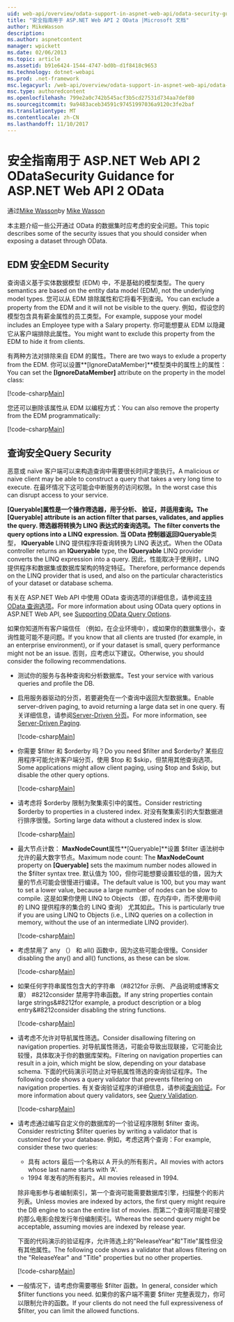 ```yaml
---
uid: web-api/overview/odata-support-in-aspnet-web-api/odata-security-guidance
title: "安全指南用于 ASP.NET Web API 2 OData |Microsoft 文档"
author: MikeWasson
description: 
ms.author: aspnetcontent
manager: wpickett
ms.date: 02/06/2013
ms.topic: article
ms.assetid: b91e6424-1544-4747-bd0b-d1f8418c9653
ms.technology: dotnet-webapi
ms.prod: .net-framework
msc.legacyurl: /web-api/overview/odata-support-in-aspnet-web-api/odata-security-guidance
msc.type: authoredcontent
ms.openlocfilehash: 799e2a0c742b545acf3b5cd27531d734aa7def80
ms.sourcegitcommit: 9a9483aceb34591c97451997036a9120c3fe2baf
ms.translationtype: MT
ms.contentlocale: zh-CN
ms.lasthandoff: 11/10/2017
---
```

<a name="security-guidance-for-aspnet-web-api-2-odata"></a><span data-ttu-id="2a9c9-102">安全指南用于 ASP.NET Web API 2 OData</span><span class="sxs-lookup"><span data-stu-id="2a9c9-102">Security Guidance for ASP.NET Web API 2 OData</span></span>
====================
<span data-ttu-id="2a9c9-103">通过[Mike Wasson](https://github.com/MikeWasson)</span><span class="sxs-lookup"><span data-stu-id="2a9c9-103">by [Mike Wasson](https://github.com/MikeWasson)</span></span>

<span data-ttu-id="2a9c9-104">本主题介绍一些公开通过 OData 的数据集时应考虑的安全问题。</span><span class="sxs-lookup"><span data-stu-id="2a9c9-104">This topic describes some of the security issues that you should consider when exposing a dataset through OData.</span></span>

## <a name="edm-security"></a><span data-ttu-id="2a9c9-105">EDM 安全</span><span class="sxs-lookup"><span data-stu-id="2a9c9-105">EDM Security</span></span>

<span data-ttu-id="2a9c9-106">查询语义基于实体数据模型 (EDM) 中，不是基础的模型类型。</span><span class="sxs-lookup"><span data-stu-id="2a9c9-106">The query semantics are based on the entity data model (EDM), not the underlying model types.</span></span> <span data-ttu-id="2a9c9-107">您可以从 EDM 排除属性和它将看不到查询。</span><span class="sxs-lookup"><span data-stu-id="2a9c9-107">You can exclude a property from the EDM and it will not be visible to the query.</span></span> <span data-ttu-id="2a9c9-108">例如，假设您的模型包含具有薪金属性的员工类型。</span><span class="sxs-lookup"><span data-stu-id="2a9c9-108">For example, suppose your model includes an Employee type with a Salary property.</span></span> <span data-ttu-id="2a9c9-109">你可能想要从 EDM 以隐藏它从客户端排除此属性。</span><span class="sxs-lookup"><span data-stu-id="2a9c9-109">You might want to exclude this property from the EDM to hide it from clients.</span></span>

<span data-ttu-id="2a9c9-110">有两种方法对排除来自 EDM 的属性。</span><span class="sxs-lookup"><span data-stu-id="2a9c9-110">There are two ways to exlude a property from the EDM.</span></span> <span data-ttu-id="2a9c9-111">你可以设置**[IgnoreDataMember]**模型类中的属性上的属性：</span><span class="sxs-lookup"><span data-stu-id="2a9c9-111">You can set the **[IgnoreDataMember]** attribute on the property in the model class:</span></span>

[!code-csharp[Main](odata-security-guidance/samples/sample1.cs)]

<span data-ttu-id="2a9c9-112">您还可以删除该属性从 EDM 以编程方式：</span><span class="sxs-lookup"><span data-stu-id="2a9c9-112">You can also remove the property from the EDM programmatically:</span></span>

[!code-csharp[Main](odata-security-guidance/samples/sample2.cs)]

## <a name="query-security"></a><span data-ttu-id="2a9c9-113">查询安全</span><span class="sxs-lookup"><span data-stu-id="2a9c9-113">Query Security</span></span>

<span data-ttu-id="2a9c9-114">恶意或 naïve 客户端可以来构造查询中需要很长时间才能执行。</span><span class="sxs-lookup"><span data-stu-id="2a9c9-114">A malicious or naive client may be able to construct a query that takes a very long time to execute.</span></span> <span data-ttu-id="2a9c9-115">在最坏情况下这可能会中断服务的访问权限。</span><span class="sxs-lookup"><span data-stu-id="2a9c9-115">In the worst case this can disrupt access to your service.</span></span>

<span data-ttu-id="2a9c9-116">**[Queryable]**属性是一个操作筛选器，用于分析、 验证，并适用查询。</span><span class="sxs-lookup"><span data-stu-id="2a9c9-116">The **[Queryable]** attribute is an action filter that parses, validates, and applies the query.</span></span> <span data-ttu-id="2a9c9-117">筛选器将转换为 LINQ 表达式的查询选项。</span><span class="sxs-lookup"><span data-stu-id="2a9c9-117">The filter converts the query options into a LINQ expression.</span></span> <span data-ttu-id="2a9c9-118">当 OData 控制器返回**IQueryable**类型， **IQueryable** LINQ 提供程序将查询转换为 LINQ 表达式。</span><span class="sxs-lookup"><span data-stu-id="2a9c9-118">When the OData controller returns an **IQueryable** type, the **IQueryable** LINQ provider converts the LINQ expression into a query.</span></span> <span data-ttu-id="2a9c9-119">因此，性能取决于使用时，LINQ 提供程序和数据集或数据库架构的特定特征。</span><span class="sxs-lookup"><span data-stu-id="2a9c9-119">Therefore, performance depends on the LINQ provider that is used, and also on the particular characteristics of your dataset or database schema.</span></span>

<span data-ttu-id="2a9c9-120">有关在 ASP.NET Web API 中使用 OData 查询选项的详细信息，请参阅[支持 OData 查询选项](supporting-odata-query-options.md)。</span><span class="sxs-lookup"><span data-stu-id="2a9c9-120">For more information about using OData query options in ASP.NET Web API, see [Supporting OData Query Options](supporting-odata-query-options.md).</span></span>

<span data-ttu-id="2a9c9-121">如果你知道所有客户端信任 （例如，在企业环境中），或如果你的数据集很小，查询性能可能不是问题。</span><span class="sxs-lookup"><span data-stu-id="2a9c9-121">If you know that all clients are trusted (for example, in an enterprise environment), or if your dataset is small, query performance might not be an issue.</span></span> <span data-ttu-id="2a9c9-122">否则，应考虑以下建议。</span><span class="sxs-lookup"><span data-stu-id="2a9c9-122">Otherwise, you should consider the following recommendations.</span></span>

- <span data-ttu-id="2a9c9-123">测试你的服务与各种查询和分析数据库。</span><span class="sxs-lookup"><span data-stu-id="2a9c9-123">Test your service with various queries and profile the DB.</span></span>
- <span data-ttu-id="2a9c9-124">启用服务器驱动的分页，若要避免在一个查询中返回大型数据集。</span><span class="sxs-lookup"><span data-stu-id="2a9c9-124">Enable server-driven paging, to avoid returning a large data set in one query.</span></span> <span data-ttu-id="2a9c9-125">有关详细信息，请参阅[Server-Driven 分页](supporting-odata-query-options.md#server-paging)。</span><span class="sxs-lookup"><span data-stu-id="2a9c9-125">For more information, see [Server-Driven Paging](supporting-odata-query-options.md#server-paging).</span></span> 

    [!code-csharp[Main](odata-security-guidance/samples/sample3.cs)]
- <span data-ttu-id="2a9c9-126">你需要 $filter 和 $orderby 吗？</span><span class="sxs-lookup"><span data-stu-id="2a9c9-126">Do you need $filter and $orderby?</span></span> <span data-ttu-id="2a9c9-127">某些应用程序可能允许客户端分页，使用 $top 和 $skip，但禁用其他查询选项。</span><span class="sxs-lookup"><span data-stu-id="2a9c9-127">Some applications might allow client paging, using $top and $skip, but disable the other query options.</span></span> 

    [!code-csharp[Main](odata-security-guidance/samples/sample4.cs)]
- <span data-ttu-id="2a9c9-128">请考虑将 $orderby 限制为聚集索引中的属性。</span><span class="sxs-lookup"><span data-stu-id="2a9c9-128">Consider restricting $orderby to properties in a clustered index.</span></span> <span data-ttu-id="2a9c9-129">对没有聚集索引的大型数据进行排序很慢。</span><span class="sxs-lookup"><span data-stu-id="2a9c9-129">Sorting large data without a clustered index is slow.</span></span> 

    [!code-csharp[Main](odata-security-guidance/samples/sample5.cs)]
- <span data-ttu-id="2a9c9-130">最大节点计数： **MaxNodeCount**属性**[Queryable]**设置 $filter 语法树中允许的最大数字节点。</span><span class="sxs-lookup"><span data-stu-id="2a9c9-130">Maximum node count: The **MaxNodeCount** property on **[Queryable]** sets the maximum number nodes allowed in the $filter syntax tree.</span></span> <span data-ttu-id="2a9c9-131">默认值为 100，但你可能想要设置较低的值，因为大量的节点可能会很慢进行编译。</span><span class="sxs-lookup"><span data-stu-id="2a9c9-131">The default value is 100, but you may want to set a lower value, because a large number of nodes can be slow to compile.</span></span> <span data-ttu-id="2a9c9-132">这是如果你使用 LINQ to Objects （即，在内存中，而不使用中间的 LINQ 提供程序的集合的 LINQ 查询） 尤其如此。</span><span class="sxs-lookup"><span data-stu-id="2a9c9-132">This is particularly true if you are using LINQ to Objects (i.e., LINQ queries on a collection in memory, without the use of an intermediate LINQ provider).</span></span> 

    [!code-csharp[Main](odata-security-guidance/samples/sample6.cs)]
- <span data-ttu-id="2a9c9-133">考虑禁用了 any （） 和 all() 函数中，因为这些可能会很慢。</span><span class="sxs-lookup"><span data-stu-id="2a9c9-133">Consider disabling the any() and all() functions, as these can be slow.</span></span> 

    [!code-csharp[Main](odata-security-guidance/samples/sample7.cs)]
- <span data-ttu-id="2a9c9-134">如果任何字符串属性包含大的字符串 （#8212for 示例、 产品说明或博客文章） #8212consider 禁用字符串函数。</span><span class="sxs-lookup"><span data-stu-id="2a9c9-134">If any string properties contain large strings&#8212for example, a product description or a blog entry&#8212consider disabling the string functions.</span></span> 

    [!code-csharp[Main](odata-security-guidance/samples/sample8.cs)]
- <span data-ttu-id="2a9c9-135">请考虑不允许对导航属性筛选。</span><span class="sxs-lookup"><span data-stu-id="2a9c9-135">Consider disallowing filtering on navigation properties.</span></span> <span data-ttu-id="2a9c9-136">对导航属性筛选，可能会导致出现联接，它可能会比较慢，具体取决于你的数据库架构。</span><span class="sxs-lookup"><span data-stu-id="2a9c9-136">Filtering on navigation properties can result in a join, which might be slow, depending on your database schema.</span></span> <span data-ttu-id="2a9c9-137">下面的代码演示可防止对导航属性筛选的查询验证程序。</span><span class="sxs-lookup"><span data-stu-id="2a9c9-137">The following code shows a query validator that prevents filtering on navigation properties.</span></span> <span data-ttu-id="2a9c9-138">有关查询验证程序的详细信息，请参阅[查询验证](supporting-odata-query-options.md#query-validation)。</span><span class="sxs-lookup"><span data-stu-id="2a9c9-138">For more information about query validators, see [Query Validation](supporting-odata-query-options.md#query-validation).</span></span> 

    [!code-csharp[Main](odata-security-guidance/samples/sample9.cs)]
- <span data-ttu-id="2a9c9-139">请考虑通过编写自定义你的数据库的一个验证程序限制 $filter 查询。</span><span class="sxs-lookup"><span data-stu-id="2a9c9-139">Consider restricting $filter queries by writing a validator that is customized for your database.</span></span> <span data-ttu-id="2a9c9-140">例如，考虑这两个查询：</span><span class="sxs-lookup"><span data-stu-id="2a9c9-140">For example, consider these two queries:</span></span> 

    - <span data-ttu-id="2a9c9-141">具有 actors 最后一个名称以 A 开头的所有影片。</span><span class="sxs-lookup"><span data-stu-id="2a9c9-141">All movies with actors whose last name starts with ‘A'.</span></span>
    - <span data-ttu-id="2a9c9-142">1994 年发布的所有影片。</span><span class="sxs-lookup"><span data-stu-id="2a9c9-142">All movies released in 1994.</span></span>

    <span data-ttu-id="2a9c9-143">除非电影参与者编制索引，第一个查询可能需要数据库引擎，扫描整个的影片列表。</span><span class="sxs-lookup"><span data-stu-id="2a9c9-143">Unless movies are indexed by actors, the first query might require the DB engine to scan the entire list of movies.</span></span> <span data-ttu-id="2a9c9-144">而第二个查询可能是可接受的那么电影会按发行年份编制索引。</span><span class="sxs-lookup"><span data-stu-id="2a9c9-144">Whereas the second query might be acceptable, assuming movies are indexed by release year.</span></span>

    <span data-ttu-id="2a9c9-145">下面的代码演示的验证程序，允许筛选上的"ReleaseYear"和"Title"属性但没有其他属性。</span><span class="sxs-lookup"><span data-stu-id="2a9c9-145">The following code shows a validator that allows filtering on the "ReleaseYear" and "Title" properties but no other properties.</span></span>

    [!code-csharp[Main](odata-security-guidance/samples/sample10.cs)]
- <span data-ttu-id="2a9c9-146">一般情况下，请考虑你需要哪些 $filter 函数。</span><span class="sxs-lookup"><span data-stu-id="2a9c9-146">In general, consider which $filter functions you need.</span></span> <span data-ttu-id="2a9c9-147">如果你的客户端不需要 $filter 完整表现力，你可以限制允许的函数。</span><span class="sxs-lookup"><span data-stu-id="2a9c9-147">If your clients do not need the full expressiveness of $filter, you can limit the allowed functions.</span></span>
